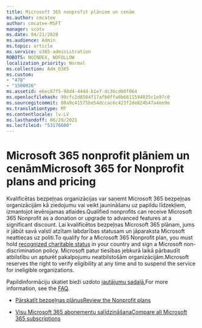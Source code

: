 ```yaml
---
title: Microsoft 365 nonprofit plāniem un cenām
ms.author: cmcatee
author: cmcatee-MSFT
manager: scotv
ms.date: 04/21/2020
ms.audience: Admin
ms.topic: article
ms.service: o365-administration
ROBOTS: NOINDEX, NOFOLLOW
localization_priority: Normal
ms.collection: Adm_O365
ms.custom:
- "478"
- "1500026"
ms.assetid: e6ec87f5-98d4-444d-b1e7-dc36cd60f064
ms.openlocfilehash: 99cfc2d8504f17afb0ffa0b6611594035c1e97c0
ms.sourcegitcommit: 00a9c41575be54dccac6c423f2de824b47a4ee9e
ms.translationtype: MT
ms.contentlocale: lv-LV
ms.lasthandoff: 06/29/2021
ms.locfileid: "53176600"
---
```

# <a name="microsoft-365-for-nonprofit-plans-and-pricing"></a><span data-ttu-id="139ac-102">Microsoft 365 nonprofit plāniem un cenām</span><span class="sxs-lookup"><span data-stu-id="139ac-102">Microsoft 365 for Nonprofit plans and pricing</span></span>

<span data-ttu-id="139ac-103">Kvalificētas bezpeļņas organizācijas var saņemt Microsoft 365 bezpeļņas organizācijām kā ziedojumu vai veikt jaunināšanu uz papildu līdzekļiem, izmantojot ievērojamas atlaides.</span><span class="sxs-lookup"><span data-stu-id="139ac-103">Qualified nonprofits can receive Microsoft 365 Nonprofit as a donation or upgrade to advanced features at a significant discount.</span></span> <span data-ttu-id="139ac-104">Lai kvalificētos bezpeļņas Microsoft 365 plānam, jums [](https://go.microsoft.com/fwlink/p/?LinkID=330253) ir jābūt savā valstī atzītam labdarības statusam un jāparaksta Microsoft neattiecas uz politi.</span><span class="sxs-lookup"><span data-stu-id="139ac-104">To qualify for a Microsoft 365 Nonprofit plan, you must hold [recognized charitable status](https://go.microsoft.com/fwlink/p/?LinkID=330253) in your country and sign a Microsoft non-discrimination policy.</span></span> <span data-ttu-id="139ac-105">Microsoft patur tiesības jebkurā laikā pārbaudīt atbilstību un apturēt pakalpojumu neatbilstošām organizācijām.</span><span class="sxs-lookup"><span data-stu-id="139ac-105">Microsoft reserves the right to verify eligibility at any time and to suspend the service for ineligible organizations.</span></span>
  
<span data-ttu-id="139ac-106">Papildinformāciju skatiet bieži uzdoto [jautājumu sadaļā.](https://products.office.com/nonprofit/office-365-nonprofit)</span><span class="sxs-lookup"><span data-stu-id="139ac-106">For more information, see the [FAQ](https://products.office.com/nonprofit/office-365-nonprofit).</span></span>
  
- [<span data-ttu-id="139ac-107">Pārskatīt bezpeļņas plānus</span><span class="sxs-lookup"><span data-stu-id="139ac-107">Review the Nonprofit plans</span></span>](https://products.office.com/nonprofit/office-365-nonprofit-plans-and-pricing?tab=1)

- [<span data-ttu-id="139ac-108">Visu Microsoft 365 abonementu salīdzināšana</span><span class="sxs-lookup"><span data-stu-id="139ac-108">Compare all Microsoft 365 subscriptions</span></span>](https://products.office.com/business/compare-more-office-365-for-business-plans)
